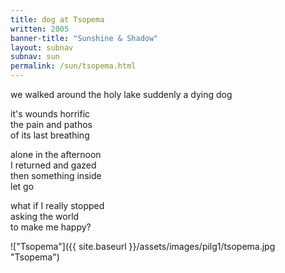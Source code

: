 ```yaml
---
title: dog at Tsopema
written: 2005
banner-title: "Sunshine & Shadow" 
layout: subnav
subnav: sun
permalink: /sun/tsopema.html
---
```


<div class="poem">
we walked around  
the holy lake  
suddenly  
a dying dog
 
it's wounds horrific  
the pain and pathos  
of its last breathing
 
alone in the afternoon  
I returned and gazed  
then something inside  
let go

 
what if I really stopped  
asking the world  
to make me happy?
</div>

!["Tsopema"]({{ site.baseurl }}/assets/images/pilg1/tsopema.jpg "Tsopema")
